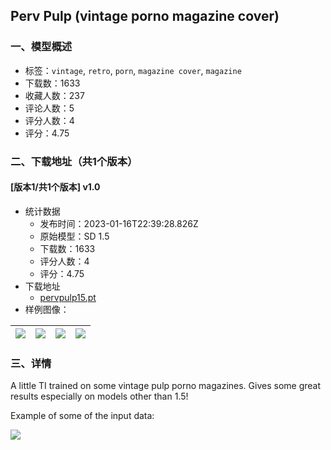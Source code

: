 ## Perv Pulp (vintage porno magazine cover)
### 一、模型概述

- 标签：`vintage`, `retro`, `porn`, `magazine cover`, `magazine`
- 下载数：1633
- 收藏人数：237
- 评论人数：5
- 评分人数：4
- 评分：4.75

### 二、下载地址（共1个版本）

#### [版本1/共1个版本] v1.0

- 统计数据
  - 发布时间：2023-01-16T22:39:28.826Z
  - 原始模型：SD 1.5
  - 下载数：1633
  - 评分人数：4
  - 评分：4.75
- 下载地址
  - [pervpulp15.pt](https://civitai.com/api/download/models/5330)
- 样例图像：

| <img src="https://image.civitai.com/xG1nkqKTMzGDvpLrqFT7WA/a43dd46a-5f62-41a5-9a69-bc62576ea100/width=450/41357.jpeg" /> | <img src="https://image.civitai.com/xG1nkqKTMzGDvpLrqFT7WA/973dc8f0-bb0b-42b9-e79c-9bff90042400/width=450/41362.jpeg" /> | <img src="https://image.civitai.com/xG1nkqKTMzGDvpLrqFT7WA/0dbed610-935a-4cde-7ce4-f942c5124200/width=450/41361.jpeg" /> | <img src="https://image.civitai.com/xG1nkqKTMzGDvpLrqFT7WA/56a26022-1eb3-4490-b71f-ebb2bfa5ae00/width=450/41360.jpeg" /> |
| ---- | ---- | ---- | ---- |


### 三、详情
<p>A little TI trained on some vintage pulp porno magazines. Gives some great results especially on models other than 1.5!</p><p></p><p>Example of some of the input data:</p><img src="https://imagecache.civitai.com/xG1nkqKTMzGDvpLrqFT7WA/4207c3c0-8934-46fa-e639-d193a8145200/width=525" />
